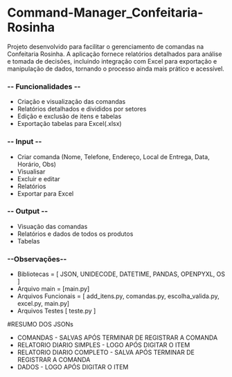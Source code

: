 # Command-Manager_Confeitaria-Rosinha
Projeto desenvolvido para facilitar o gerenciamento de comandas na Confeitaria Rosinha. A aplicação fornece relatórios detalhados para análise e tomada de decisões, incluindo integração com Excel para exportação e manipulação de dados, tornando o processo ainda mais prático e acessível.

### -- Funcionalidades --
- Criação e visualização das comandas
- Relatórios detalhados e divididos por setores
- Edição e exclusão de itens e tabelas
- Exportação tabelas para Excel(.xlsx)

### -- Input --
- Criar comanda (Nome, Telefone, Endereço, Local de Entrega, Data, Horário, Obs)
- Visualisar
- Excluir e editar
- Relatórios
- Exportar para Excel
 
### -- Output --
- Visuação das comandas
- Relatórios e dados de todos os produtos 
- Tabelas

### --Observações-- 
- Bibliotecas = [ JSON, UNIDECODE, DATETIME, PANDAS, OPENPYXL, OS ]
- Arquivo main = [main.py]
- Arquivos Funcionais = [ add_itens.py, comandas.py, escolha_valida.py, excel.py, main.py]
- Arquivos Testes [ teste.py ] 

#RESUMO DOS JSONs 
 - COMANDAS - SALVAS APÓS TERMINAR DE REGISTRAR A COMANDA
 - RELATORIO DIARIO SIMPLES - LOGO APÓS DIGITAR O ITEM
 - RELATORIO DIARIO COMPLETO - SALVA APÓS TERMINAR DE REGISTRAR A COMANDA
 - DADOS - LOGO APÓS DIGITAR O ITEM
